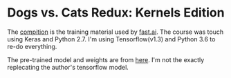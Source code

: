 # Dogs vs. Cats Redux: Kernels Edition

The [compition](https://www.kaggle.com/c/dogs-vs-cats-redux-kernels-edition) is the training material used by [fast.ai](http://course.fast.ai/lessons/lesson1.html). The course was touch using Keras and Python 2.7. I'm using Tensorflow(v1.3) and Python 3.6 to re-do everything. 

The pre-trained model and weights are from [here](http://www.cs.toronto.edu/~frossard/post/vgg16/). I'm not the exactly replecating the author's tensorflow model.